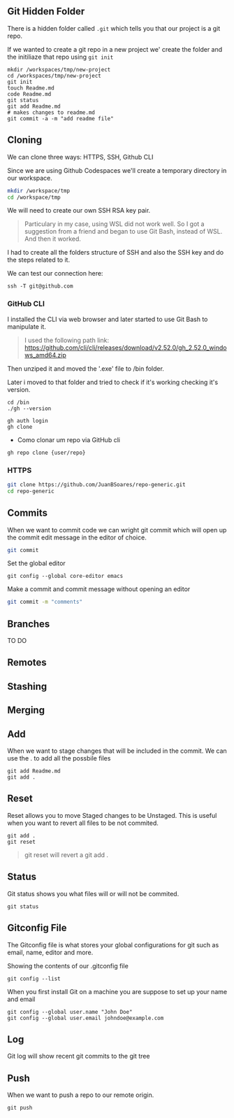 ## Git Hidden Folder

There is a hidden folder called `.git` which tells you that our project is a git repo.

If we wanted to create a git repo in a new project we' create the folder and the initiliaze that repo using `git init`

```
mkdir /workspaces/tmp/new-project
cd /workspaces/tmp/new-project
git init
touch Readme.md
code Readme.md
git status
git add Readme.md
# makes changes to readme.md
git commit -a -m "add readme file"
```

## Cloning

We can clone three ways: HTTPS, SSH, Github CLI

Since we are using Github Codespaces we'll create a temporary directory in our workspace.

```sh
mkdir /workspace/tmp
cd /workspace/tmp
```

We will need to create our own SSH RSA key pair.

>Particulary in my case, using WSL did not work well. So I got a suggestion from a friend and began to use Git Bash, instead of WSL. And then it worked.

I had to create all the folders structure of SSH and also the SSH key and do the steps related to it.

We can test our connection here:
```
ssh -T git@github.com
```

### GitHub CLI

I installed the CLI via web browser and later started to use Git Bash to manipulate it.
> I used the following path link: https://github.com/cli/cli/releases/download/v2.52.0/gh_2.52.0_windows_amd64.zip

Then unziped it and moved the '.exe' file to /bin folder.

Later i moved to that folder and tried to check if it's working checking it's version.
```
cd /bin
./gh --version
```

```
gh auth login
gh clone
```

- Como clonar um repo via GitHub cli
```
gh repo clone {user/repo}
```

### HTTPS
```sh
git clone https://github.com/JuanBSoares/repo-generic.git
cd repo-generic
```

## Commits

When we want to commit code we can wright git commit which will open up the commit edit message in the editor of choice.
```sh
git commit
```
Set the global editor
```
git config --global core-editor emacs
```

Make a commit and commit message without opening an editor
```sh
git commit -m "comments"
```

## Branches

TO DO

## Remotes

## Stashing

## Merging

## Add

When we want to stage changes that will be included in the commit.
We can use the . to add all the possbile files

```
git add Readme.md
git add .
```

## Reset

Reset allows you to move Staged changes to be Unstaged.
This is useful when you want to revert all files to be not commited.

```
git add .
git reset
```
> git reset will revert a git add .

## Status

Git status shows you what files will or will not be commited.

```
git status
```

## Gitconfig File

The Gitconfig file is what stores your global configurations for git such as email, name, editor and more.

Showing the contents of our .gitconfig file
```
git config --list
```

When you first install Git on a machine you are suppose to set up your name and email

```
git config --global user.name "John Doe"
git config --global user.email johndoe@example.com
```

## Log

Git log will show recent git commits to the git tree

## Push

When we want to push a repo to our remote origin.

```
git push
```